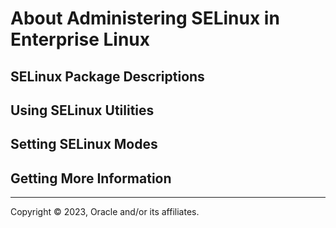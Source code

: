 # About Administering SELinux in Enterprise Linux

## SELinux Package Descriptions

## Using SELinux Utilities

## Setting SELinux Modes

## Getting More Information

---

Copyright © 2023, Oracle and/or its affiliates.

